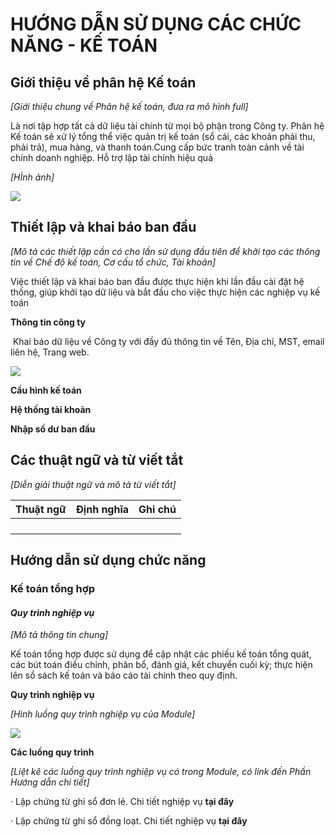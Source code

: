 # **HƯỚNG DẪN SỬ DỤNG CÁC CHỨC NĂNG - KẾ TOÁN**

## **Giới thiệu về phân hệ Kế toán**

*[Giới thiệu chung về Phân hệ kế toán, đưa ra mô hình full]*

Là nơi tập hợp tất cả dữ liệu tài chính từ mọi bộ phận trong Công ty. Phân hệ Kế toán sẽ xử lý tổng thể việc quản trị kế toán (sổ cái, các khoản phải thu, phải trả), mua hàng, và thanh toán.Cung cấp bức tranh toàn cảnh về tài chính doanh nghiệp. Hỗ trợ lập tài chính hiệu quả

*[HÌnh ảnh]*

![](picture\PIC_TONGQUAN.png)

## **Thiết lập và khai báo ban đầu**

*[Mô tả các thiết lập cần có cho lần sử dụng đầu tiên để khởi tạo các thông tin về Chế độ kế toán, Cơ cấu tổ chức, Tài khoản]*

Việc thiết lập và khai báo ban đầu được thực hiện khi lần đầu cài đặt hệ thống, giúp khởi tạo dữ liệu và bắt đầu cho việc thực hiện các nghiệp vụ kế toán

**Thông tin công ty**

​		Khai báo dữ liệu về Công ty với đầy đủ thông tin về Tên, Địa chỉ, MST, email liên hệ, Trang web. 

![](..\picture\PIC_TONGQUAN.png)

**Cấu hình kế toán**



**Hệ thống tài khoản**

**Nhập số dư ban đầu**

## **Các thuật ngữ và từ viết tắt**

*[Diễn giải thuật ngữ và mô tả từ viết tắt]*

| **Thuật ngữ** | **Định nghĩa** | **Ghi chú** |
| ------------- | -------------- | ----------- |
|               |                |             |
|               |                |             |
|               |                |             |
|               |                |             |

## **Hướng dẫn sử dụng chức năng**

### **Kế toán tổng hợp**

#### *Quy trình nghiệp vụ*

*[Mô tả thông tin chung]*

Kế toán tổng hợp được sử dụng để cập nhật các phiếu kế toán tổng quát, các bút toán điều chỉnh, phân bổ, đánh giá, kết chuyển cuối kỳ; thực hiện lên sổ sách kế toán và báo cáo tài chính theo quy định.

**Quy trình nghiệp vụ**

*[Hình luồng quy trình nghiệp vụ của Module]*

![](..\picture\PIC_KT_TongHop.png)

**Các luồng quy trình**

*[Liệt kê các luồng quy trình nghiệp vụ có trong Module, có link đến Phần Hướng dẫn chi tiết]*

·     Lập chứng từ ghi sổ đơn lẻ. Chi tiết nghiệp vụ **tại đây**

·     Lập chứng từ ghi sổ đồng loạt. Chi tiết nghiệp vụ **tại đây**

